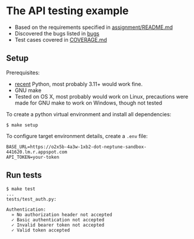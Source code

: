 # The API testing example

* Based on the requirements specified in [assignment/README.md](assignment/README.md)
* Discovered the bugs listed in [bugs](bugs)
* Test cases covered in [COVERAGE.md](COVERAGE.md)

## Setup

Prerequisites: 
* [recent](https://devguide.python.org/versions/) Python, most probably 3.11+ would work fine.
* GNU make
* Tested on OS X, most probably would work on Linux, precautions were made for GNU make to work on Windows, though not tested

To create a python virtual environment and install all dependencies:
```shell
$ make setup
```

To configure target environment details, create a `.env` file:
```shell
BASE_URL=https://o2x5b-4a3w-1xb2-dot-neptune-sandbox-441620.lm.r.appspot.com
API_TOKEN=your-token
```

## Run tests

```shell
$ make test
...
tests/test_auth.py:

Authentication:
  » No authorization header not accepted
  ✓ Basic authentication not accepted
  ✓ Invalid bearer token not accepted
  ✓ Valid token accepted
```
